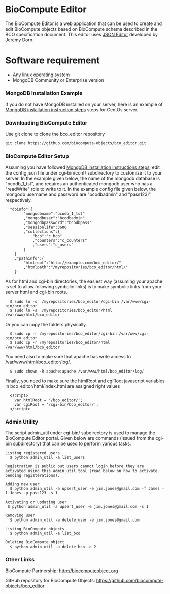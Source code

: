 BioCompute Editor
=================

The BioCompute Editor is a web application that can be used to create and edit BioCompute objects based on BioCompute schema described in the BCO specification document. This editor uses <a href="https://github.com/jdorn/json-editor">JSON Editor</a> developed by Jeremy Dorn.


Software requirement
====================
* Any linux operating system
* MongoDB Community or Enterprise version



### MongoDB Installation Example
If you do not have MongoDB installed on your server, here is an example of [MongoDB installation instruction steps](mongodb_installation.md) steps for CentOs server. 


### Downloading BioCompute Editor
Use git clone to clone the bco_editor repository

```
git clone https://github.com/biocompute-objects/bco_editor.git

```

### BioCompute Editor Setup
Assuming you have followed [MongoDB installation instructions steps](mongodb_installation.md), edit the config.json file under cgi-bin/conf/ subdirectory to customize it to your server. In the example given below, the name of the mongodb database is "bcodb_1_tst", and requires an authenticated mongodb user who has a "readWrite" role to write to it. In the example config file given below, the mongodb username and password are "bcodbadmin" and "pass123!" respectively.


```
  "dbinfo":{
        "mongodbname":"bcodb_1_tst"
        ,"mongodbuser":"bcodbadmin"
        ,"mongodbpassword":"bcodbpass"
        ,"sessionlife":3600
        ,"collections":{
            "bco":"c_bco"
            ,"counters":"c_counters"
            ,"users":"c_users"
        }
    }    
    ,"pathinfo":{
        "htmlroot":"http://example.com/bco_editor/"
        ,"htmlpath":"/myrepositories/bco_editor/html/"
    }

```

As for html and cgi-bin directories, the easiest way (assuming your apache is set to allow following symbolic links) is to make symbolic links from your server html and cgi-bin roots.

```
  $ sudo ln -s  /myrepositories/bco_editor/cgi-bin /var/www/cgi-bin/bco_editor
  $ sudo ln -s  /myrepositories/bco_editor/html /var/www/html/bco_editor
```

Or you can copy the folders physically.

```
  $ sudo cp -r /myrepositories/bco_editor/cgi-bin /var/www/cgi-bin/bco_editor
  $ sudo cp -r /myrepositories/bco_editor/html /var/www/html/bco_editor
```

You need also to make sure that apache has write access to /var/www/html/bco_editor/log/.

```
  $ sudo chown -R apache:apache /var/www/html/bco_editor/log/
```

Finally, you need to make sure the htmlRoot and cgiRoot javascript variables in bco_editor/html/index.html are assigned right values

```
  <script>
    var htmlRoot = '/bco_editor/';
    var cgiRoot = '/cgi-bin/bco_editor/';
  </script>
```

### Admin Utility
The script admin_util under cgi-bin/ subdirectory is used to manage the BioCompute Editor portal. Given below are commands (issued from the cgi-bin subdirectory) that can be used to perform various tasks.
 
```
Listing registered users 
  $ python admin_util -a list_users

Registration is public but users cannot login before they are activated using this admin_util tool (read below on how to activate pending registerations).

Adding new user
  $ python admin_util -a upsert_user -e jim.jones@gmail.com -f James -l Jones -p pass123 -s 1

Activating or updating user
 $ python admin_util -a upsert_user -e jim.jones@gmail.com -s 1

Removing user
  $ python admin_util -a delete_user -e jim.jones@gmail.com

Listing BioCompute objects
  $ python admin_util -a list_bco

Deleting BioCompute object
  $ python admin_util -a delete_bco -o 2

```




### Other Links
BioCompute Partnership: http://biocomputeobject.org

GitHub repository for BioCompute Objects:
https://github.com/biocompute-objects/bco_editor





